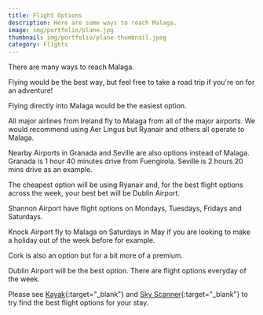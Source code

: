 ```yaml
---
title: Flight Options
description: Here are some ways to reach Malaga.
image: img/portfolio/plane.jpg
thumbnail: img/portfolio/plane-thumbnail.jpeg
category: Flights
---
```

There are many ways to reach Malaga. 

Flying would be the best way, but feel free to take a road trip if you're on for an adventure! 

Flying directly into Malaga would be the easiest option.

All major airlines from Ireland fly to Malaga from all of the major airports. We would recommend using Aer Lingus but Ryanair and others all operate to Malaga.

Nearby Airports in Granada and Seville are also options instead of Malaga. Granada is 1 hour 40 minutes drive from Fuengirola. Seville is 2 hours 20 mins drive as an example.

The cheapest option will be using Ryanair and, for the best flight options across the week, your best bet will be Dublin Airport.

Shannon Airport have flight options on Mondays, Tuesdays, Fridays and Saturdays.

Knock Airport fly to Malaga on Saturdays in May if you are looking to make a holiday out of the week before for example.

Cork is also an option but for a bit more of a premium.

Dublin Airport will be the best option. There are flight options everyday of the week.

Please see [Kayak](https://www.kayak.ie/flights/DUB-AGP/2019-05-16/2019-05-20/2adults?fs=stops=0&sort=bestflight_a){:target="_blank"} and [Sky Scanner](https://www.skyscanner.ie/transport/flights/dub/agp/?adults=2&children=0&adultsv2=2&childrenv2=&infants=0&cabinclass=economy&rtn=1&preferdirects=true&outboundaltsenabled=false&inboundaltsenabled=false&oym=1905&iym=1905&ref=home&selectedoday=01&selectediday=01){:target="_blank"} to try find the best flight options for your stay.